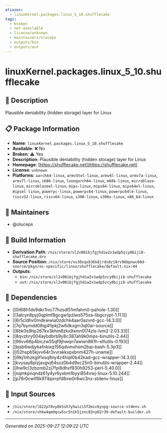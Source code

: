 ```yaml
---
aliases:
  - linuxKernel.packages.linux_5_10.shufflecake
tags:
  - broken
  - not-available
  - license/unknown
  - maintainers/oluceps
  - outputs/bin
  - outputs/out
---
```


# linuxKernel.packages.linux_5_10.shufflecake

## 📝 Description

Plausible deniability (hidden storage) layer for Linux

## 📋 Package Information

- **Name**: `linuxKernel.packages.linux_5_10.shufflecake`
- **Available**: ❌ No
- **Broken**: ⚠️ Yes
- **Description**: Plausible deniability (hidden storage) layer for Linux
- **Homepage**: [https://shufflecake.net](https://shufflecake.net)
- **License**: `unknown`
- **Platforms**: `aarch64-linux`, `armv5tel-linux`, `armv6l-linux`, `armv7a-linux`, `armv7l-linux`, `i686-linux`, `loongarch64-linux`, `m68k-linux`, `microblaze-linux`, `microblazeel-linux`, `mips-linux`, `mips64-linux`, `mips64el-linux`, `mipsel-linux`, `powerpc-linux`, `powerpc64-linux`, `powerpc64le-linux`, `riscv32-linux`, `riscv64-linux`, `s390-linux`, `s390x-linux`, `x86_64-linux`
## 👥 Maintainers

- @oluceps


## 🔧 Build Information

- **Derivation Path**: `/nix/store/sl2v00ibjfgjhdiw2x1wdp5zcy0biji8-shufflecake.drv`
- **Source Position**: `/nix/store/ns30sqxb36k8jrds8z18rv96bpnwc60d-source/pkgs/os-specific/linux/shufflecake/default.nix:44`
- **Outputs**:
  - `bin`:  `/nix/store/sl2v00ibjfgjhdiw2x1wdp5zcy0biji8-shufflecake`
  - `out`:  `/nix/store/sl2v00ibjfgjhdiw2x1wdp5zcy0biji8-shufflecake`

## 🔗 Dependencies

- [[0i6l8h1ds9dkr1ivc77hzsdl51mfahm0-pahole-1.30]]
- [[3alcyn8pyj0qplmf8gcgw1pzlws575xa-libgcrypt-1.11.1]]
- [[6r5cldhv0mdkwwia0zdchk4aar0azvrd-gcc-14.3.0]]
- [[7q7bymdd08qj4fipkj2w6dkxgm3ql0ar-source]]
- [[8bk0s9hp267kv3khm8zkx9xmn0l74zls-lvm2-2.03.33]]
- [[8qvzhry004aybdbrb9y8c387ah9k0mps-binutils-2.44]]
- [[96vv66p4biczw55qf9jhwqn7awwn861h-elfutils-0.193]]
- [[bjsb6wdjykafnkixq156qdvmxhsm2bai-bash-5.3p3]]
- [[i52hspb5kjvv64r3vvrakkxpxbnm427h-uname]]
- [[i9kj1nhzkg91xsq8ny4z4hipl0b42kad-gcc-wrapper-14.3.0]]
- [[kvysay8plzjaxgvj64sxz0b4d9xc25n0-binutils-wrapper-2.44]]
- [[lhw9cl3zbzmb2zj7fpi8dhxf930h9253-perl-5.40.0]]
- [[nqmkpnqndz61y4yr6yxbm1byyi854vwj-linux-5.10.244]]
- [[p76r0cwlf6k97ibprrpfd8xw0r8wc3nx-stdenv-linux]]

## 📁 Input Sources

- `/nix/store/l622p70vy8k5sh7y5wizi5f2mic6ynpg-source-stdenv.sh`
- `/nix/store/shkw4qm9qcw5sc5n1k5jznc83ny02r39-default-builder.sh`

---
*Generated on 2025-09-27 12:09:22 UTC*
